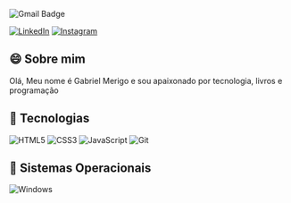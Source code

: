 
[linkedin-shield]: https://img.shields.io/badge/-GabrielMerigo-c14438?style=flat-square&logo=linkedin&colorB=2867B2
[linkedin-url]: https://www.linkedin.com/in/gabrielmerigo/
![Gmail Badge](https://img.shields.io/badge/-gabriel.merigo.dev@gmail.com-6633cc?style=flat-square&logo=Gmail&logoColor=white&link=mailto:gabriel.merigo.dev@gmail.com)

[instagram-shield]: https://img.shields.io/badge/@dev.gabriel.merigo-c14438?style=flat-square&logo=Instagram&colorB=833AB4&logoColor=white
[instagram-url]: https://www.instagram.com/dev.gabriel_merigo/?hl=pt-br
[![LinkedIn][linkedin-shield]][linkedin-url]
[![Instagram][instagram-shield]][instagram-url]
## :smile: Sobre mim
Olá, Meu nome é Gabriel Merigo e sou apaixonado por tecnologia, livros e programação

## :balloon: Tecnologias
![HTML5](https://img.shields.io/badge/-HTML5-E34F26?style=flat-square&logo=html5&logoColor=white)
![CSS3](https://img.shields.io/badge/-CSS3-549FDE?style=flat-square&logo=css3&logoColor=white)
![JavaScript](https://img.shields.io/badge/-JavaScript-black?style=flat-square&logo=javascript&link=https://github.com/th1ag0-Zz/)
![Git](https://img.shields.io/badge/-Git-F05032?style=flat-square&logo=git&logoColor=white)


## :cherries: Sistemas Operacionais
![Windows](https://img.shields.io/badge/-Windows-00ADEF?style=flat-square&logo=windows&logoColor=white)
